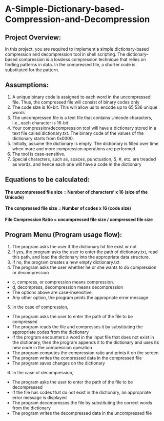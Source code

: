 # A-Simple-Dictionary-based-Compression-and-Decompression 

## Project Overview: 
In this project, you are required to implement a simple dictionary-based compression and decompression 
tool in shell scripting. The dictionary-based compression is a lossless compression technique that relies on finding patterns in data.
In the compressed file, a shorter code is substituted for the pattern. 
## Assumptions: 
1. A unique binary code is assigned to each word in the uncompressed file. Thus, the compressed file 
will consist of binary codes only 
2. The code size is 16-bit. This will allow us to encode up to 65,536 unique words
3. The uncompressed file is a text file that contains Unicode characters, i.e., each character is 16-bit
4. Your compression/decompression tool will have a dictionary stored in a text file called 
dictionary.txt. The binary code of the values of the dictionary starts from 0x0000.
5. Initially, assume the dictionary is empty. The dictionary is filled over time when more and more 
compression operations are performed.
6. The tool is case-sensitive. 
7. Special characters, such as, spaces, punctuation, $, #, etc. are treaded as words, and hence each one 
will have a code in the dictionary
## Equations to be calculated: 
#### **The uncompressed file size = Number of characters’ x 16 (size of the Unicode)** 
#### **The compressed file size = Number of codes x 16 (code size)** 
#### **File Compression Ratio = uncompressed file size / compressed file size** 

## Program Menu (Program usage flow):
1. The program asks the user if the dictionary.txt file exist or not
2. If yes, the program asks the user to enter the path of dictionary.txt, read this path, and load the 
dictionary into the appropriate data structure.
3. If no, the program creates a new empty dictionary.txt
4. The program asks the user whether he or she wants to do compression or decompression
- c, compress, or compression means compression.
- d, decompress, decompression means decompression
- The options above are case-insensitive
- Any other option, the program prints the appropriate error message
5. In the case of compression,
- The program asks the user to enter the path of the file to be compressed
- The program reads the file and compresses it by substituting the appropriate codes from the 
dictionary
- If the program encounters a word in the input file that does not exist in the dictionary, then the 
program appends it to the dictionary and uses its new code in the compression operation
- The program computes the compression ratio and prints it on the screen
- The program writes the compressed data in the compressed file 
- The program saves changes on the dictionary
6. In the case of decompression,
- The program asks the user to enter the path of the file to be decompressed
- If the file has codes that do not exist in the dictionary, an appropriate error message is displayed
- The program decompresses the file by substituting the correct words from the dictionary 
- The program writes the decompressed data in the uncompressed file 
